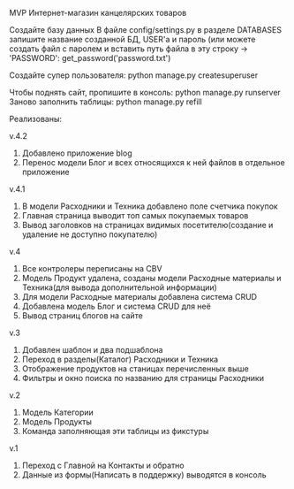 MVP Интернет-магазин канцелярских товаров

Создайте базу данных
В файле config/settings.py в разделе DATABASES запишите название созданной БД, USER'а и пароль
(или можете создать файл с паролем и вставить путь файла в эту строку -> 'PASSWORD': get_password('password.txt')

Создайте супер пользователя: python manage.py createsuperuser

Чтобы поднять сайт, пропишите в консоль: python manage.py runserver
Заново заполнить таблицы: python manage.py refill

Реализованы:

v.4.2
1. Добавлено приложение blog
2. Перенос модели Блог и всех относящихся к ней файлов в отдельное приложение

v.4.1
1. В модели Расходники и Техника добавлено поле счетчика покупок
2. Главная страница выводит топ самых покупаемых товаров
3. Вывод заголовков на страницах видимых посетителю(создание и удаление не доступно покупателю)

v.4
1. Все контролеры переписаны на CBV
2. Модель Продукт удалена, созданы модели Расходные материалы и Техника(для вывода дополнительной информации)
3. Для модели Расходные материалы добавлена система CRUD
4. Добавлена модель Блог и система CRUD для неё
5. Вывод страниц блогов на сайте

v.3
1. Добавлен шаблон и два подшаблона
2. Переход в разделы(Каталог) Расходники и Техника
3. Отображение продуктов на станицах перечисленных выше
4. Фильтры и окно поиска по названию для страницы Расходники

v.2
1. Модель Категории
2. Модель Продукты
3. Команда заполняющая эти таблицы из фикстуры

v.1
1. Переход с Главной на Контакты и обратно
2. Данные из формы(Написать в поддержку) выводятся в консоль
